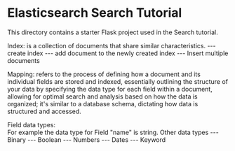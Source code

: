 # Elasticsearch Search Tutorial

This directory contains a starter Flask project used in the Search tutorial.

Index: is a collection of documents that share similar characteristics.
--- create index
--- add document to the newly created index
--- Insert multiple documents

Mapping: refers to the process of defining how a document and its individual fields are stored and indexed, 
essentially outlining the structure of your data by specifying the data type for each field within a document, 
allowing for optimal search and analysis based on how the data is organized; it's similar to a database schema, 
dictating how data is structured and accessed.


Field data types:  
For example the data type for Field "name" is string.
Other data types
--- Binary
--- Boolean 
--- Numbers
--- Dates
--- Keyword